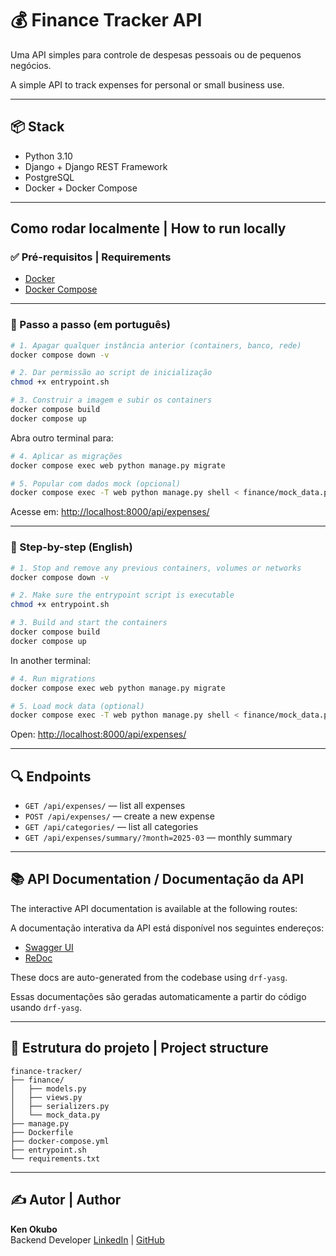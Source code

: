 # 💰 Finance Tracker API

Uma API simples para controle de despesas pessoais ou de pequenos negócios.

A simple API to track expenses for personal or small business use.

---

## 📦 Stack

- Python 3.10
- Django + Django REST Framework
- PostgreSQL
- Docker + Docker Compose

---

## Como rodar localmente | How to run locally

### ✅ Pré-requisitos | Requirements

- [Docker](https://www.docker.com/)
- [Docker Compose](https://docs.docker.com/compose/)

---

### 🔄 Passo a passo (em português)

```bash
# 1. Apagar qualquer instância anterior (containers, banco, rede)
docker compose down -v

# 2. Dar permissão ao script de inicialização
chmod +x entrypoint.sh

# 3. Construir a imagem e subir os containers
docker compose build
docker compose up
```

Abra outro terminal para:

```bash
# 4. Aplicar as migrações
docker compose exec web python manage.py migrate

# 5. Popular com dados mock (opcional)
docker compose exec -T web python manage.py shell < finance/mock_data.py
```

Acesse em: [http://localhost:8000/api/expenses/](http://localhost:8000/api/expenses/)

---

### 🔄 Step-by-step (English)

```bash
# 1. Stop and remove any previous containers, volumes or networks
docker compose down -v

# 2. Make sure the entrypoint script is executable
chmod +x entrypoint.sh

# 3. Build and start the containers
docker compose build
docker compose up
```

In another terminal:

```bash
# 4. Run migrations
docker compose exec web python manage.py migrate

# 5. Load mock data (optional)
docker compose exec -T web python manage.py shell < finance/mock_data.py
```

Open: [http://localhost:8000/api/expenses/](http://localhost:8000/api/expenses/)

---

## 🔍 Endpoints

- `GET /api/expenses/` — list all expenses
- `POST /api/expenses/` — create a new expense
- `GET /api/categories/` — list all categories
- `GET /api/expenses/summary/?month=2025-03` — monthly summary

---

## 📚 API Documentation / Documentação da API

The interactive API documentation is available at the following routes:

A documentação interativa da API está disponível nos seguintes endereços:

- [Swagger UI](http://localhost:8000/swagger/)
- [ReDoc](http://localhost:8000/redoc/)

These docs are auto-generated from the codebase using `drf-yasg`.

Essas documentações são geradas automaticamente a partir do código usando `drf-yasg`.

---

## 📁 Estrutura do projeto | Project structure

```
finance-tracker/
├── finance/
│   ├── models.py
│   ├── views.py
│   ├── serializers.py
│   └── mock_data.py
├── manage.py
├── Dockerfile
├── docker-compose.yml
├── entrypoint.sh
└── requirements.txt
```

---

## ✍️ Autor | Author

**Ken Okubo**  
Backend Developer
[LinkedIn](https://www.linkedin.com/in/ken-okubo-8b484978/) | [GitHub](https://github.com/ken-okubo)